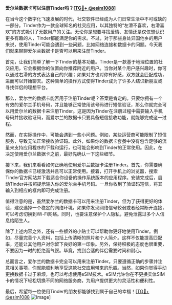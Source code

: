 **爱尔兰数据卡可以注册Tinder吗？[[TG💪+ @esim1088](https://t.me/s/esim1088)]**

在当今这个数字化飞速发展的时代，社交软件已经成为人们日常生活中不可或缺的一部分。Tinder作为一款全球知名的社交应用，以其独特的“左滑不喜欢，右滑喜欢”的方式吸引了无数用户的关注。无论你是想要寻找爱情、友情还是仅仅想认识更多有趣的人，Tinder都能满足你的需求。不过，对于那些身处异国他乡的用户来说，使用Tinder可能会遇到一些问题，比如网络连接和数据卡的问题。今天我们就来聊聊爱尔兰数据卡是否可以用来注册Tinder。

首先，让我们简单了解一下Tinder的基本功能。Tinder是一款基于地理位置的社交应用，它会根据你的位置向你推荐附近的用户。当你对某个用户感兴趣时，你可以通过右滑的方式表达自己的兴趣；如果对方也对你有好感，双方就会匹配成功，进而可以开始聊天。这种简单的操作方式使得Tinder成为了许多人结识新朋友或寻找伴侣的理想平台。

那么，爱尔兰的数据卡能否用于注册Tinder呢？答案是肯定的。只要你拥有一个有效的爱尔兰手机号码，并且能够正常使用该号码进行短信验证，那么你就完全可以用爱尔兰的数据卡来注册Tinder。这是因为Tinder在注册过程中需要输入手机号码并接收验证码，而爱尔兰的数据卡只要具备短信接收功能，就能够完成这一过程。

然而，在实际操作中，可能会遇到一些小问题。例如，某些运营商可能限制了短信服务，导致无法正常接收验证码。此外，如果你的数据卡套餐中没有包含足够的流量来支持应用程序的下载和运行，也可能会影响到Tinder的正常使用。因此，在决定使用爱尔兰数据卡之前，最好先确认一下这些细节。

接下来，我们来看看如何正确地使用爱尔兰数据卡注册Tinder。首先，你需要确保你的数据卡已经激活并且可以正常使用。接着，打开手机上的浏览器，搜索Tinder官方网站并下载适合你设备的操作系统版本的应用程序。安装完成后，启动Tinder并按照提示输入你的爱尔兰手机号码。一旦你收到了验证码短信，将其输入到相应的框内即可完成注册。

值得注意的是，虽然爱尔兰的数据卡可以用来注册Tinder，但为了获得更好的体验，建议选择一个稳定的网络环境。如果你发现网络信号较弱或者经常断开连接，可以考虑切换到Wi-Fi网络。同时，也要注意保护个人隐私，避免泄露过多个人信息给陌生人。

除了上述内容之外，还有一些额外的小贴士可以帮助你更好地使用Tinder。例如，尽量完善个人资料，包括上传清晰的照片和个人简介。这样不仅能提高匹配率，还能让其他用户对你留下良好的第一印象。另外，保持积极的态度也很重要，不要因为一时的拒绝而气馁。毕竟，找到合适的伴侣需要时间和耐心。

总而言之，爱尔兰的数据卡完全可以用来注册Tinder。只要遵循正确的步骤并注意相关事项，你就能顺利地享受这款社交应用带来的乐趣。当然，如果你觉得手动更换数据卡过于麻烦，也可以考虑使用eSIM技术。eSIM允许你在不更换实体SIM卡的情况下轻松切换不同的网络服务商，为用户提供更大的灵活性和便利性。

最后，希望每一位使用Tinder的朋友都能够找到属于自己的幸福！[[TG💪+ @esim1088](https://t.me/s/esim1088) ![Image](https://i.postimg.cc/4NQfJmqS/Snipaste-2025-05-13-00-14-12.png)]